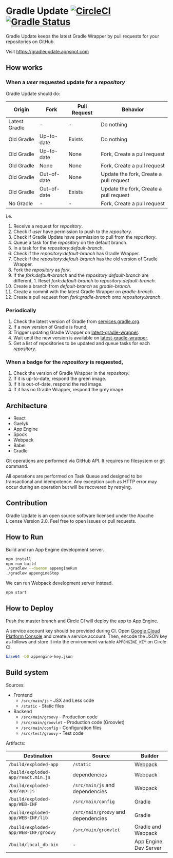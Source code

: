 # Gradle Update [![CircleCI](https://circleci.com/gh/int128/gradleupdate.svg?style=svg)](https://circleci.com/gh/int128/gradleupdate) [![Gradle Status](https://gradleupdate.appspot.com/int128/gradleupdate/status.svg?branch=master)](https://gradleupdate.appspot.com/int128/gradleupdate/status)

Gradle Update keeps the latest Gradle Wrapper by pull requests for your repositories on GitHub.

Visit https://gradleupdate.appspot.com


## How works

### When a _user_ requested update for a _repository_

Gradle Update should do:

Origin          | Fork          | Pull Request  | Behavior
----------------|---------------|---------------|----------
Latest Gradle   | -             | -             | Do nothing
Old Gradle      | Up-to-date    | Exists        | Do nothing
Old Gradle      | Up-to-date    | None          | Fork, Create a pull request
Old Gradle      | None          | None          | Fork, Create a pull request
Old Gradle      | Out-of-date   | None          | Update the fork, Create a pull request
Old Gradle      | Out-of-date   | Exists        | Update the fork, Create a pull request
No Gradle       | -             | -             | Fork, Create a pull request

i.e.

1. Receive a request for _repository_.
  1. Check if _user_ have permission to push to the _repository_.
  2. Check if Gradle Update have permission to pull from the _repository_.
  3. Queue a task for the _repository_ on the default branch.
2. In a task for the _repository_:_default-branch_,
  1. Check if the _repository_:_default-branch_ has Gradle Wrapper.
  2. Check if the _repository_:_default-branch_ has the old version of Gradle Wrapper.
  3. Fork the _repository_ as _fork_.
  4. If the _fork_:_default-branch_ and the _repository_:_default-branch_ are different,
    1. Reset _fork_:_default-branch_ to _repository_:_default-branch_.
  5. Create a branch from _default-branch_ as _gradle-branch_.
  6. Create a commit with the latest Gradle Wrapper on _gradle-branch_.
  7. Create a pull request from _fork_:_gradle-branch_ onto _repository_:_branch_.


### Periodically

1. Check the latest version of Gradle from [services.gradle.org](https://services.gradle.org).
2. If a new version of Gradle is found,
  1. Trigger updating Gradle Wrapper on [latest-gradle-wrapper](https://github.com/int128/latest-gradle-wrapper).
  2. Wait until the new version is available on [latest-gradle-wrapper](https://github.com/int128/latest-gradle-wrapper).
  3. Get a list of repositories to be updated and queue tasks for each _repository_.


### When a badge for the _repository_ is requested,

1. Check the version of Gradle Wrapper in the _repository_.
2. If it is up-to-date, respond the green image.
3. If it is out-of-date, respond the red image.
4. If it has no Gradle Wrapper, respond the grey image.


## Architecture

* React
* Gaelyk
* App Engine
* Spock
* Webpack
* Babel
* Gradle

Git operations are performed via GitHub API. It requires no filesystem or git command.

All operations are performed on Task Queue and designed to be transactional and idempotence. Any exception such as HTTP error may occur during an operation but will be recovered by retrying.


## Contribution

Gradle Update is an open source software licensed under the Apache License Version 2.0. Feel free to open issues or pull requests.


How to Run
----------

Build and run App Engine development server.

```bash
npm install
npm run build
./gradlew --daemon appengineRun
./gradlew appengineStop
```

We can run Webpack development server instead.

```bash
npm start
```

How to Deploy
-------------

Push the master branch and Circle CI will deploy the app to App Engine.

A service account key should be provided during CI.
Open [Google Cloud Platform Console](https://console.cloud.google.com/iam-admin/serviceaccounts) and create a service account.
Then, encode the JSON key as follows and store it into the environment variable `APPENGINE_KEY` on Circle CI.

```bash
base64 -b0 appengine-key.json
```

Build system
------------

Sources:

* Frontend
  * `/src/main/js` - JSX and Less code
  * `/static` - Static files
* Backend
  * `/src/main/groovy` - Production code
  * `/src/main/groovlet` - Production code (Groovlet)
  * `/src/main/config` - Configuration files
  * `/src/test/groovy` - Test code

Artifacts:

Destination                             | Source                                | Builder
----------------------------------------|---------------------------------------|---------
`/build/exploded-app`                   | `/static`                             | Webpack
`/build/exploded-app/react.min.js`      | dependencies                          | Webpack
`/build/exploded-app/app.js`            | `/src/main/js` and dependencies       | Webpack
`/build/exploded-app/WEB-INF`           | `/src/main/config`                    | Gradle
`/build/exploded-app/WEB-INF/lib`       | `/src/main/groovy` and dependencies   | Gradle
`/build/exploded-app/WEB-INF/groovy`    | `/src/main/groovlet`                  | Gradle and Webpack
`/build/local_db.bin`                   | -                                     | App Engine Dev Server
